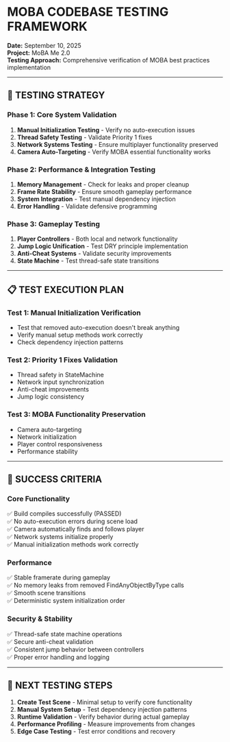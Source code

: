 # MOBA CODEBASE TESTING FRAMEWORK

**Date:** September 10, 2025  
**Project:** MoBA Me 2.0  
**Testing Approach:** Comprehensive verification of MOBA best practices implementation

---

## 🧪 TESTING STRATEGY

### **Phase 1: Core System Validation**
1. **Manual Initialization Testing** - Verify no auto-execution issues
2. **Thread Safety Testing** - Validate Priority 1 fixes  
3. **Network Systems Testing** - Ensure multiplayer functionality preserved
4. **Camera Auto-Targeting** - Verify MOBA essential functionality works

### **Phase 2: Performance & Integration Testing**
1. **Memory Management** - Check for leaks and proper cleanup
2. **Frame Rate Stability** - Ensure smooth gameplay performance
3. **System Integration** - Test manual dependency injection
4. **Error Handling** - Validate defensive programming

### **Phase 3: Gameplay Testing**
1. **Player Controllers** - Both local and network functionality
2. **Jump Logic Unification** - Test DRY principle implementation
3. **Anti-Cheat Systems** - Validate security improvements
4. **State Machine** - Test thread-safe state transitions

---

## 📋 TEST EXECUTION PLAN

### **Test 1: Manual Initialization Verification**
- Test that removed auto-execution doesn't break anything
- Verify manual setup methods work correctly
- Check dependency injection patterns

### **Test 2: Priority 1 Fixes Validation** 
- Thread safety in StateMachine
- Network input synchronization
- Anti-cheat improvements
- Jump logic consistency

### **Test 3: MOBA Functionality Preservation**
- Camera auto-targeting
- Network initialization
- Player control responsiveness
- Performance stability

---

## 🎯 SUCCESS CRITERIA

### **Core Functionality**
✅ Build compiles successfully (PASSED)  
✅ No auto-execution errors during scene load  
✅ Camera automatically finds and follows player  
✅ Network systems initialize properly  
✅ Manual initialization methods work correctly

### **Performance**
✅ Stable framerate during gameplay  
✅ No memory leaks from removed FindAnyObjectByType calls  
✅ Smooth scene transitions  
✅ Deterministic system initialization order

### **Security & Stability**  
✅ Thread-safe state machine operations  
✅ Secure anti-cheat validation  
✅ Consistent jump behavior between controllers  
✅ Proper error handling and logging

---

## 🚀 NEXT TESTING STEPS

1. **Create Test Scene** - Minimal setup to verify core functionality
2. **Manual System Setup** - Test dependency injection patterns
3. **Runtime Validation** - Verify behavior during actual gameplay
4. **Performance Profiling** - Measure improvements from changes
5. **Edge Case Testing** - Test error conditions and recovery
